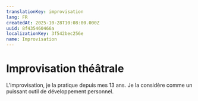 ```yaml
---
translationKey: improvisation
lang: FR
createdAt: 2025-10-28T10:08:00.000Z
uuid: 8f435460466a
localizationKey: 3f542bec256e
name: Improvisation
---
```

# Improvisation théâtrale

L'improvisation, je la pratique depuis mes 13 ans. Je la considère comme un puissant outil de développement personnel.
